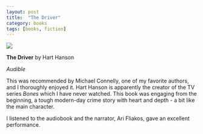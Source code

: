 ```yaml
---
layout: post
title:  "The Driver"
category: books
tags: [books, fiction]
---
```


<a target="_blank"  href="https://www.amazon.com/gp/product/1101986360/ref=as_li_tl?ie=UTF8&camp=1789&creative=9325&creativeASIN=1101986360&linkCode=as2&tag=42models-20&linkId=2cd783680ce83169a51386111b6b9b44"><img border="0" src="//ws-na.amazon-adsystem.com/widgets/q?_encoding=UTF8&MarketPlace=US&ASIN=1101986360&ServiceVersion=20070822&ID=AsinImage&WS=1&Format=_SL250_&tag=42models-20" ></a><img src="//ir-na.amazon-adsystem.com/e/ir?t=42models-20&l=am2&o=1&a=1101986360" width="1" height="1" border="0" alt="" style="border:none !important; margin:0px !important;" />

**The Driver** by Hart Hanson

*Audible*

This was recommended by Michael Connelly, one of my favorite authors, and I thoroughly enjoyed it. Hart Hanson is apparently the creator of the TV series *Bones* which I have never watched. This book was engaging from the beginning, a tough modern-day crime story with heart and depth - a bit like the main character. 

I listened to the audiobook and the narrator, Ari Fliakos, gave an excellent performance.